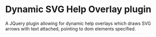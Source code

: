 # Dynamic SVG Help Overlay plugin
A JQuery plugin allowing for dynamic help overlays which draws
SVG arrows with text attached, pointing to dom elements specified. 
